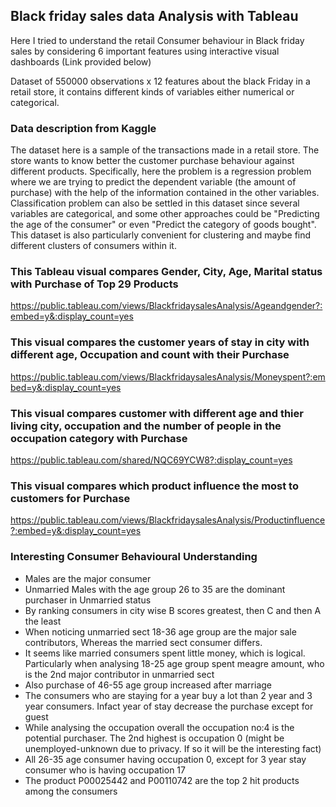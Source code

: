 ## Black friday sales data Analysis with Tableau
Here I tried to understand the retail Consumer behaviour in Black friday sales by considering 6 important features using interactive visual dashboards (Link provided below)

Dataset of 550000 observations x 12 features about the black Friday in a retail store, it contains different kinds of variables either numerical or categorical.

### Data description from Kaggle
The dataset here is a sample of the transactions made in a retail store. The store wants to know better the customer purchase behaviour against different products. Specifically, here the problem is a regression problem where we are trying to predict the dependent variable (the amount of purchase) with the help of the information contained in the other variables. Classification problem can also be settled in this dataset since several variables are categorical, and some other approaches could be "Predicting the age of the consumer" or even "Predict the category of goods bought". This dataset is also particularly convenient for clustering and maybe find different clusters of consumers within it.

### This Tableau visual compares Gender, City, Age, Marital status with Purchase of Top 29 Products

<https://public.tableau.com/views/BlackfridaysalesAnalysis/Ageandgender?:embed=y&:display_count=yes>

### This visual compares the customer years of stay in city with different age, Occupation and count with their Purchase

<https://public.tableau.com/views/BlackfridaysalesAnalysis/Moneyspent?:embed=y&:display_count=yes>

### This visual compares customer with different age and thier living city, occupation and the number of people in the occupation category with Purchase

<https://public.tableau.com/shared/NQC69YCW8?:display_count=yes>

### This visual compares which product influence the most to customers for Purchase

<https://public.tableau.com/views/BlackfridaysalesAnalysis/Productinfluence?:embed=y&:display_count=yes>

### Interesting Consumer Behavioural Understanding
 * Males are the major consumer
 * Unmarried Males with the age group 26 to 35 are the dominant purchaser in Unmarried status
 * By ranking consumers in city wise B scores greatest, then C and then A the least
 * When noticing unmarried sect 18-36 age group are the major sale contributors, Whereas the married sect consumer differs.
 * It seems like married consumers spent little money, which is logical. Particularly when analysing 18-25 age group spent meagre          amount, who is the 2nd major contributor in unmarried sect
 * Also purchase of 46-55 age group increased after marriage
 * The consumers who are staying for a year buy a lot than 2 year and 3 year consumers. Infact year of stay decrease the purchase except    for guest
 * While analysing the occupation overall the occupation no:4 is the potential purchaser. The 2nd highest is occupation 0 (might be        unemployed-unknown due to privacy. If so it will be the interesting fact)
 * All 26-35 age consumer having occupation 0, except for 3 year stay consumer who is having occupation 17
 * The product P00025442 and P00110742 are the top 2 hit products among the consumers
 
 
 
 
